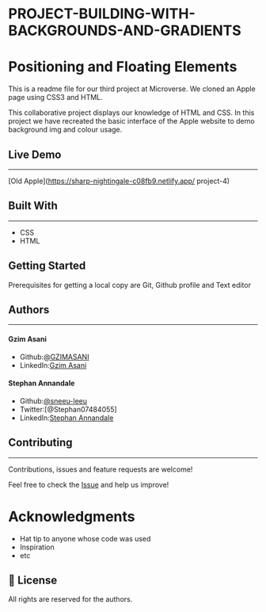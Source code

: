 # PROJECT-BUILDING-WITH-BACKGROUNDS-AND-GRADIENTS
# Positioning and Floating Elements

This is a readme file for our third project at Microverse. We cloned an Apple page using CSS3 and HTML.

This collaborative project displays our knowledge of HTML and CSS. In this project we have recreated the basic interface of the Apple website to demo background img and colour usage.

## Live Demo
---
[Old Apple](https://sharp-nightingale-c08fb9.netlify.app/ project-4)


## Built With
---
* CSS
* HTML

## Getting Started

Prerequisites for getting a local copy are Git, Github profile and Text editor

## Authors
---
#### Gzim Asani
* Github:[@GZIMASANI](https://github.com/GzimAsani )
* LinkedIn:[Gzim Asani](https://www.linkedin.com/in/gzim-asani-83390a17a/ )


#### Stephan Annandale
* Github:[@sneeu-leeu](https://github.com/sneeu-leeu)
* Twitter:[@Stephan07484055]
* LinkedIn:[Stephan Annandale](https://www.linkedin.com/in/stephan-annandale-a4b4931a9/)

## Contributing
---
Contributions, issues and feature requests are welcome!

Feel free to check the [Issue]() and help us improve!

# Acknowledgments

- Hat tip to anyone whose code was used
- Inspiration
- etc

## 📝 License

All rights are reserved for the authors.